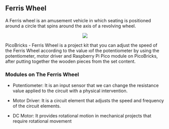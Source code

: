 ## Ferris Wheel
A Ferris wheel is an amusement vehicle in which seating is positioned around a circle that spins around the axis of a revolving wheel. 


<p align="center">
  <img src="https://user-images.githubusercontent.com/112697142/224305328-0293eaa3-41d6-4ba4-9047-68c849bd0635.gif" />
</p>



PicoBricks - Ferris Wheel is a project kit that you can adjust the speed of the Ferris Wheel according to the value ıof the potentiometer by using the potentiometer, motor driver and Raspberry Pi Pico module on PicoBricks, after putting together the wooden pieces from the set content.
 
### Modules on The Ferris Wheel
- Potentiometer: It is an input sensor that we can change the resistance value applied to the circuit with a physical intervention.

- Motor Driver: It is a circuit element that adjusts the speed and frequency of the circuit elements.

- DC Motor: It provides rotational motion in mechanical projects that require rotational movement
